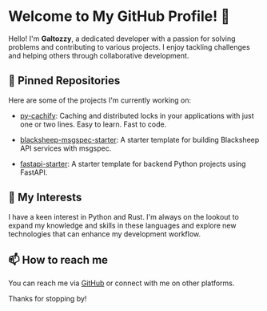 # Welcome to My GitHub Profile! 👋

Hello! I'm **Galtozzy**, a dedicated developer with a passion for solving problems and contributing to various projects. I enjoy tackling challenges and helping others through collaborative development.

## 🌟 Pinned Repositories

Here are some of the projects I'm currently working on:

- [py-cachify](https://github.com/EzyGang/py-cachify): Caching and distributed locks in your applications with just one or two lines. Easy to learn. Fast to code.
  
- [blacksheep-msgspec-starter](https://github.com/EzyGang/blacksheep-msgspec-starter): A starter template for building Blacksheep API services with msgspec.
  
- [fastapi-starter](https://github.com/EzyGang/fastapi-starter): A starter template for backend Python projects using FastAPI.

## 🎯 My Interests

I have a keen interest in Python and Rust. I'm always on the lookout to expand my knowledge and skills in these languages and explore new technologies that can enhance my development workflow.

## 📫 How to reach me

You can reach me via [GitHub](https://github.com/Galtozzy) or connect with me on other platforms.

Thanks for stopping by!
